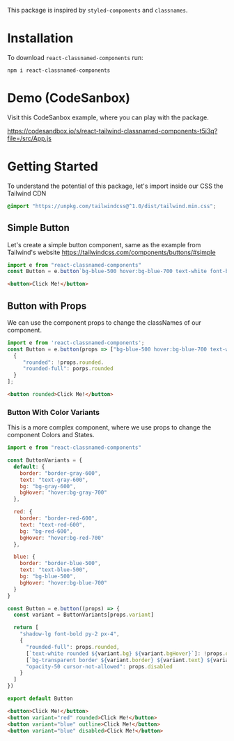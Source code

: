 This package is inspired by `styled-compoments` and `classnames`.

# Installation

To download `react-classnamed-components` run:

```
npm i react-classnamed-components
```

# Demo (CodeSanbox)

Visit this CodeSanbox example, where you can play with the package.

https://codesandbox.io/s/react-tailwind-classnamed-components-t5i3q?file=/src/App.js

# Getting Started

To understand the potential of this package, let's import inside our CSS the Tailwind CDN

```css
@import "https://unpkg.com/tailwindcss@^1.0/dist/tailwind.min.css";
```

## Simple Button

Let's create a simple button component, same as the example from Tailwind's website
https://tailwindcss.com/components/buttons/#simple

```js
import e from "react-classnamed-components"
const Button = e.button`bg-blue-500 hover:bg-blue-700 text-white font-bold py-2 px-4 rounded"`
```

```html
<button>Click Me!</button>
```

## Button with Props

We can use the component props to change the classNames of our component.

```js
import e from 'react-classnamed-components';
const Button = e.button(props => ["bg-blue-500 hover:bg-blue-700 text-white font-bold py-2 px-4",
  {
     "rounded": !props.rounded.
     "rounded-full": porps.rounded
  }
];
```

```html
<button rounded>Click Me!</button>
```

### Button With Color Variants

This is a more complex component, where we use props to change the component Colors and States.

```js
import e from "react-classnamed-components"

const ButtonVariants = {
  default: {
    border: "border-gray-600",
    text: "text-gray-600",
    bg: "bg-gray-600",
    bgHover: "hover:bg-gray-700"
  },

  red: {
    border: "border-red-600",
    text: "text-red-600",
    bg: "bg-red-600",
    bgHover: "hover:bg-red-700"
  },

  blue: {
    border: "border-blue-500",
    text: "text-blue-500",
    bg: "bg-blue-500",
    bgHover: "hover:bg-blue-700"
  }
}

const Button = e.button((props) => {
  const variant = ButtonVariants[props.variant]

  return [
    "shadow-lg font-bold py-2 px-4",
    {
      "rounded-full": props.rounded,
      [`text-white rounded ${variant.bg} ${variant.bgHover}`]: !props.outline,
      [`bg-transparent border ${variant.border} ${variant.text} ${variant.bgHover} hover:text-white `]: props.outline,
      "opacity-50 cursor-not-allowed": props.disabled
    }
  ]
})

export default Button
```

```html
<button>Click Me!</button>
<button variant="red" rounded>Click Me!</button>
<button variant="blue" outline>Click Me!</button>
<button variant="blue" disabled>Click Me!</button>
```
